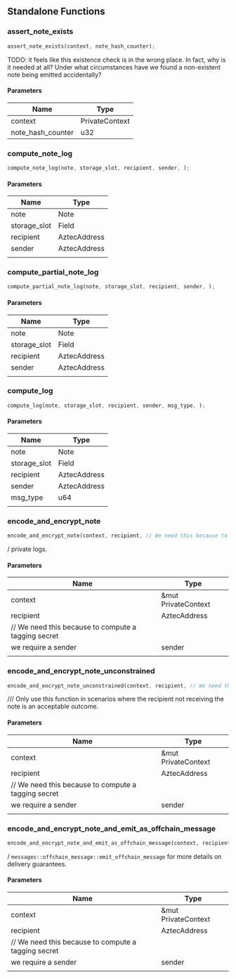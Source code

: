 ## Standalone Functions

### assert_note_exists

```rust
assert_note_exists(context, note_hash_counter);
```

TODO: it feels like this existence check is in the wrong place. In fact, why is it needed at all? Under what circumstances have we found a non-existent note being emitted accidentally?

#### Parameters
| Name | Type |
| --- | --- |
| context | PrivateContext |
| note_hash_counter | u32 |

### compute_note_log

```rust
compute_note_log(note, storage_slot, recipient, sender, );
```

#### Parameters
| Name | Type |
| --- | --- |
| note | Note |
| storage_slot | Field |
| recipient | AztecAddress |
| sender | AztecAddress |
|  |  |

### compute_partial_note_log

```rust
compute_partial_note_log(note, storage_slot, recipient, sender, );
```

#### Parameters
| Name | Type |
| --- | --- |
| note | Note |
| storage_slot | Field |
| recipient | AztecAddress |
| sender | AztecAddress |
|  |  |

### compute_log

```rust
compute_log(note, storage_slot, recipient, sender, msg_type, );
```

#### Parameters
| Name | Type |
| --- | --- |
| note | Note |
| storage_slot | Field |
| recipient | AztecAddress |
| sender | AztecAddress |
| msg_type | u64 |
|  |  |

### encode_and_encrypt_note

```rust
encode_and_encrypt_note(context, recipient, // We need this because to compute a tagging secret, we require a sender, );
```

/ private logs.

#### Parameters
| Name | Type |
| --- | --- |
| context | &mut PrivateContext |
| recipient | AztecAddress |
| // We need this because to compute a tagging secret |  |
| we require a sender | sender |
|  |  |

### encode_and_encrypt_note_unconstrained

```rust
encode_and_encrypt_note_unconstrained(context, recipient, // We need this because to compute a tagging secret, we require a sender, );
```

/// Only use this function in scenarios where the recipient not receiving the note is an acceptable outcome.

#### Parameters
| Name | Type |
| --- | --- |
| context | &mut PrivateContext |
| recipient | AztecAddress |
| // We need this because to compute a tagging secret |  |
| we require a sender | sender |
|  |  |

### encode_and_encrypt_note_and_emit_as_offchain_message

```rust
encode_and_encrypt_note_and_emit_as_offchain_message(context, recipient, // We need this because to compute a tagging secret, we require a sender, );
```

/ `messages::offchain_message::emit_offchain_message` for more details on delivery guarantees.

#### Parameters
| Name | Type |
| --- | --- |
| context | &mut PrivateContext |
| recipient | AztecAddress |
| // We need this because to compute a tagging secret |  |
| we require a sender | sender |
|  |  |

